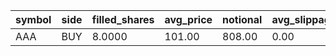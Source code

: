 | symbol | side | filled_shares | avg_price | notional | avg_slippage | residual_drift_bps |
| --- | --- | --- | --- | --- | --- | --- |
| AAA | BUY | 8.0000 | 101.00 | 808.00 | 0.00 | -800.00 |
